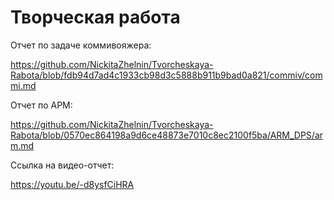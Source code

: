 # Творческая работа
Отчет по задаче коммивояжера:

https://github.com/NickitaZhelnin/Tvorcheskaya-Rabota/blob/fdb94d7ad4c1933cb98d3c5888b911b9bad0a821/commiv/commi.md

Отчет по АРМ:

https://github.com/NickitaZhelnin/Tvorcheskaya-Rabota/blob/0570ec864198a9d6ce48873e7010c8ec2100f5ba/ARM_DPS/arm.md

Ссылка на видео-отчет:

https://youtu.be/-d8ysfCiHRA
